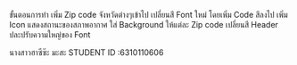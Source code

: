 ขั้นตอนการทำ
เพิ่ม Zip code จังหวัดต่างๆเข้าไป
เปลี่ยนสี Font ใหม่ โดยเพิ่ม Code สีลงไป
เพิ่ม Icon แสดงสถานะของสภาพอากาศ
ใส่ Background ให้แต่ละ Zip code
เปลี่ยนสี Header ปละปรับความใหญ่ของ Font

นางสาวฮาซีซ๊ะ มะสะ   STUDENT ID :6310110606
